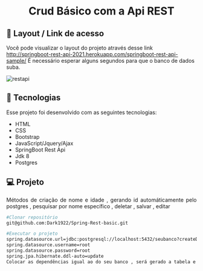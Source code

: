 <h1 align="center"> Crud Básico com a Api REST</h1>


## 🔖 Layout / Link de acesso 

Você pode visualizar o layout do projeto através desse link http://springboot-rest-api-2021.herokuapp.com/springboot-rest-api-sample/ É necessário esperar alguns segundos para que o banco de dados suba.


![restapi](https://user-images.githubusercontent.com/51136557/124053426-99c5ee80-d9f6-11eb-94c5-5a1ef037b76e.gif)

## 🚀 Tecnologias

Esse projeto foi desenvolvido com as seguintes tecnologias:

- HTML
- CSS
- Bootstrap
- JavaScript/Jquery/Ajax
- SpringBoot Rest Api
- Jdk 8
- Postgres


## 💻 Projeto
<p align="justify"> Métodos de criação de nome e idade , gerando id automáticamente pelo postgres , pesquisar por nome específico , deletar , salvar , editar </p>

```bash
#Clonar repositório
git@github.com:Dark1922/Spring-Rest-basic.git

#Executar o projeto
spring.datasource.url=jdbc:postgresql://localhost:5432/seubanco?createDatabaseIfNotExist=true
spring.datasource.username=root
spring.datasource.password=root
spring.jpa.hibernate.ddl-auto=update
Colocar as dependências igual ao do seu banco , será gerado a tabela e as colunas no banco que você apontou o projeto
```
